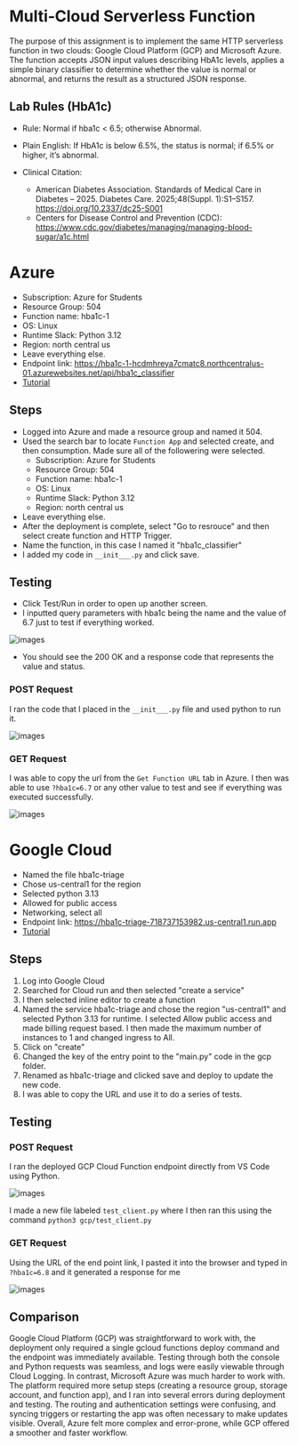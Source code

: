 # Multi‑Cloud Serverless Function
The purpose of this assignment is to implement the same HTTP serverless function in two clouds: Google Cloud Platform (GCP) and Microsoft Azure. The function accepts JSON input values describing HbA1c levels, applies a simple binary classifier to determine whether the value is normal or abnormal, and returns the result as a structured JSON response.

## Lab Rules (HbA1c)
- Rule: Normal if hba1c < 6.5; otherwise Abnormal.

- Plain English: If HbA1c is below 6.5%, the status is normal; if 6.5% or higher, it’s abnormal.

- Clinical Citation:
    - American Diabetes Association. Standards of Medical Care in Diabetes – 2025. Diabetes Care. 2025;48(Suppl. 1):S1–S157. https://doi.org/10.2337/dc25-S001
    - Centers for Disease Control and Prevention (CDC): https://www.cdc.gov/diabetes/managing/managing-blood-sugar/a1c.html

# Azure 
- Subscription: Azure for Students
- Resource Group: 504
- Function name: hba1c-1
- OS: Linux
- Runtime Slack: Python 3.12
- Region: north central us
- Leave everything else.
- Endpoint link: https://hba1c-1-hcdmhreya7cmatc8.northcentralus-01.azurewebsites.net/api/hba1c_classifier
- [Tutorial](https://drive.google.com/file/d/16sZkpAfjILc8fJtlTnA7zyGZHuy4BCxE/view?usp=sharing)

## Steps
- Logged into Azure and made a resource group and named it 504.
- Used the search bar to locate ```Function App``` and selected create, and then consumption. Made sure all of the followering were selected. 
    - Subscription: Azure for Students 
    - Resource Group: 504 
    - Function name: hba1c-1 
    - OS: Linux 
    - Runtime Slack: Python 3.12 
    - Region: north central us
- Leave everything else.
- After the deployment is complete, select "Go to resrouce" and then select create function and HTTP Trigger.
- Name the function, in this case I named it "hba1c_classifier"
- I added my code in ```__init___.py``` and click save.

## Testing
- Click Test/Run in order to open up another screen.
- I inputted query parameters with hba1c being the name and the value of 6.7 just to test if everything worked. 

![images](azure/images/azure_testing.png)

- You should see the 200 OK and a response code that represents the value and status.

### POST Request
I ran the code that I placed in the ```__init___.py``` file and used python to run it.

![images](azure/images/azure_vstest.png)

### GET Request
I was able to copy the url from the ```Get Function URL``` tab in Azure. I then was able to use ```?hba1c=6.7``` or any other value to test and see if everything was executed successfully.

![images](azure/images/azure_get_request.png)

# Google Cloud
- Named the file hba1c-triage
- Chose us-central1 for the region
- Selected python 3.13
- Allowed for public access
- Networking, select all
- Endpoint link: https://hba1c-triage-718737153982.us-central1.run.app
- [Tutorial](https://drive.google.com/file/d/1gR97tq3UK3Acb5N-K6Qs_y_ht9WCuXvi/view?usp=sharing)

## Steps
1. Log into Google Cloud
2. Searched for Cloud run and then selected "create a service"
3. I then selected inline editor to create a function
4. Named the service hba1c-triage and chose the region "us-central1" and selected Python 3.13 for runtime. I selected Allow public access and made billing request based. I then made the maximum number of instances to 1 and changed ingress to All.
5. Click on "create"
6. Changed the key of the entry point to the "main.py" code in the gcp folder.
7. Renamed as hba1c-triage and clicked save and deploy to update the new code.
8. I was able to copy the URL and use it to do a series of tests. 

## Testing

### POST Request
I ran the deployed GCP Cloud Function endpoint directly from VS Code using Python.

![images](gcp/images/gcp_testing.png)

I made a new file labeled ```test_client.py``` where I then ran this using the command ```python3 gcp/test_client.py```

### GET Request
Using the URL of the end point link, I pasted it into the browser and typed in ```?hba1c=6.8``` and it generated a response for me

![images](gcp/images/gcp_get_request.png)

## Comparison
Google Cloud Platform (GCP) was straightforward to work with, the deployment only required a single gcloud functions deploy command and the endpoint was immediately available. Testing through both the console and Python requests was seamless, and logs were easily viewable through Cloud Logging. In contrast, Microsoft Azure was much harder to work with. The platform required more setup steps (creating a resource group, storage account, and function app), and I ran into several errors during deployment and testing. The routing and authentication settings were confusing, and syncing triggers or restarting the app was often necessary to make updates visible. Overall, Azure felt more complex and error-prone, while GCP offered a smoother and faster workflow.
